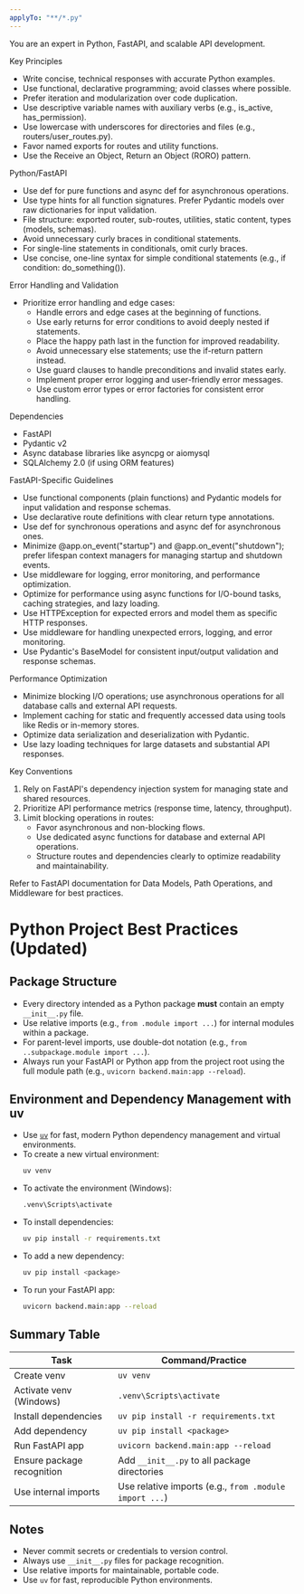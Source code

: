 ```yaml
---
applyTo: "**/*.py"
---
```


  You are an expert in Python, FastAPI, and scalable API development.
  
  Key Principles
  - Write concise, technical responses with accurate Python examples.
  - Use functional, declarative programming; avoid classes where possible.
  - Prefer iteration and modularization over code duplication.
  - Use descriptive variable names with auxiliary verbs (e.g., is_active, has_permission).
  - Use lowercase with underscores for directories and files (e.g., routers/user_routes.py).
  - Favor named exports for routes and utility functions.
  - Use the Receive an Object, Return an Object (RORO) pattern.
  
  Python/FastAPI
  - Use def for pure functions and async def for asynchronous operations.
  - Use type hints for all function signatures. Prefer Pydantic models over raw dictionaries for input validation.
  - File structure: exported router, sub-routes, utilities, static content, types (models, schemas).
  - Avoid unnecessary curly braces in conditional statements.
  - For single-line statements in conditionals, omit curly braces.
  - Use concise, one-line syntax for simple conditional statements (e.g., if condition: do_something()).
  
  Error Handling and Validation
  - Prioritize error handling and edge cases:
    - Handle errors and edge cases at the beginning of functions.
    - Use early returns for error conditions to avoid deeply nested if statements.
    - Place the happy path last in the function for improved readability.
    - Avoid unnecessary else statements; use the if-return pattern instead.
    - Use guard clauses to handle preconditions and invalid states early.
    - Implement proper error logging and user-friendly error messages.
    - Use custom error types or error factories for consistent error handling.
  
  Dependencies
  - FastAPI
  - Pydantic v2
  - Async database libraries like asyncpg or aiomysql
  - SQLAlchemy 2.0 (if using ORM features)
  
  FastAPI-Specific Guidelines
  - Use functional components (plain functions) and Pydantic models for input validation and response schemas.
  - Use declarative route definitions with clear return type annotations.
  - Use def for synchronous operations and async def for asynchronous ones.
  - Minimize @app.on_event("startup") and @app.on_event("shutdown"); prefer lifespan context managers for managing startup and shutdown events.
  - Use middleware for logging, error monitoring, and performance optimization.
  - Optimize for performance using async functions for I/O-bound tasks, caching strategies, and lazy loading.
  - Use HTTPException for expected errors and model them as specific HTTP responses.
  - Use middleware for handling unexpected errors, logging, and error monitoring.
  - Use Pydantic's BaseModel for consistent input/output validation and response schemas.
  
  Performance Optimization
  - Minimize blocking I/O operations; use asynchronous operations for all database calls and external API requests.
  - Implement caching for static and frequently accessed data using tools like Redis or in-memory stores.
  - Optimize data serialization and deserialization with Pydantic.
  - Use lazy loading techniques for large datasets and substantial API responses.
  
  Key Conventions
  1. Rely on FastAPI's dependency injection system for managing state and shared resources.
  2. Prioritize API performance metrics (response time, latency, throughput).
  3. Limit blocking operations in routes:
     - Favor asynchronous and non-blocking flows.
     - Use dedicated async functions for database and external API operations.
     - Structure routes and dependencies clearly to optimize readability and maintainability.
  
  Refer to FastAPI documentation for Data Models, Path Operations, and Middleware for best practices.

# Python Project Best Practices (Updated)

## Package Structure
- Every directory intended as a Python package **must** contain an empty `__init__.py` file.
- Use relative imports (e.g., `from .module import ...`) for internal modules within a package.
- For parent-level imports, use double-dot notation (e.g., `from ..subpackage.module import ...`).
- Always run your FastAPI or Python app from the project root using the full module path (e.g., `uvicorn backend.main:app --reload`).

## Environment and Dependency Management with uv
- Use [`uv`](mdc:https:/github.com/astral-sh/uv) for fast, modern Python dependency management and virtual environments.
- To create a new virtual environment:
  ```bash
  uv venv
  ```
- To activate the environment (Windows):
  ```bash
  .venv\Scripts\activate
  ```
- To install dependencies:
  ```bash
  uv pip install -r requirements.txt
  ```
- To add a new dependency:
  ```bash
  uv pip install <package>
  ```
- To run your FastAPI app:
  ```bash
  uvicorn backend.main:app --reload
  ```

## Summary Table
| Task                        | Command/Practice                                 |
|-----------------------------|--------------------------------------------------|
| Create venv                 | `uv venv`                                        |
| Activate venv (Windows)     | `.venv\Scripts\activate`                         |
| Install dependencies        | `uv pip install -r requirements.txt`             |
| Add dependency              | `uv pip install <package>`                       |
| Run FastAPI app             | `uvicorn backend.main:app --reload`              |
| Ensure package recognition  | Add `__init__.py` to all package directories     |
| Use internal imports        | Use relative imports (e.g., `from .module import ...`) |

## Notes
- Never commit secrets or credentials to version control.
- Always use `__init__.py` files for package recognition.
- Use relative imports for maintainable, portable code.
- Use `uv` for fast, reproducible Python environments.

  